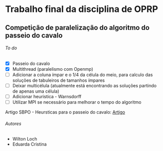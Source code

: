 

# Trabalho final da disciplina de OPRP
## Competição de paralelização do algoritmo do passeio do cavalo

###### To do

- [x] Passeio do cavalo 
- [x] Multithread (paralelismo com Openmp)
- [ ] Adicionar a coluna ímpar e o 1/4 da célula do meio, para calculo das soluções de tabuleiros de tamanhos ímpares
- [ ] Deixar multicélula (atualmente está encontrando as soluções partindo de apenas uma célula)
- [ ] Adicionar heuristica - Warnsdorff
- [ ] Utilizar MPI se necessário para melhorar o tempo do algoritmo

Artigo SBPO - Heursticas para o passeio do cavalo: [Artigo](http://vigusmao.github.io/manuscripts/knightstour-SBPO.pdf)

###### Autores
* Wilton Loch 
* Eduarda Cristina 
